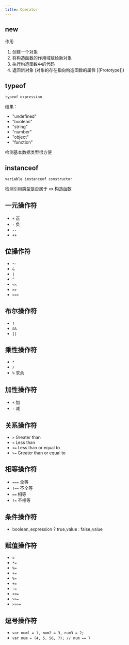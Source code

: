```yaml
---
title: Operator
---
```


## new

作用

1. 创建一个对象
1. 将构造函数的作用域赋给新对象
1. 执行构造函数中的代码
1. 返回新对象 (对象的存在指向构造函数的属性 [[Prototype]])

## typeof

`typeof expression`

结果：

* "undefined"
* "boolean"
* "string"
* "number"
* "object"
* "function"

检测基本数据类型很方便

## instanceof

`variable instanceof constructor`

检测引用类型是否属于 xx 构造函数

## 一元操作符

* `+` 正
* `-` 负
* `--`
* `++`

## 位操作符

* `～`
* `&`
* `|`
* `^`
* `<<`
* `>>`
* `>>>`

## 布尔操作符

* `!`
* `&&`
* `||`

## 乘性操作符

* `*`
* `/`
* `%` 求余

## 加性操作符

* `+` 加
* `-` 减

## 关系操作符

* `>` Greater than
* `<` Less than
* `<=` Less than or equal to
* `>=` Greater than or equal to

## 相等操作符

* `===` 全等
* `!==` 不全等
* `==` 相等
* `!=` 不相等

## 条件操作符

* boolean_expression ? true_value :  false_value

## 赋值操作符

* `=`
* `*=`
* `%=`
* `+=`
* `%=`
* `+=`
* `-=`
* `<<=`
* `>>=`
* `>>>=`

## 逗号操作符

* `var num1 = 1, num2 = 3, num3 = 2;`
* `var num = (4, 5, 56, 7); // num == 7`
